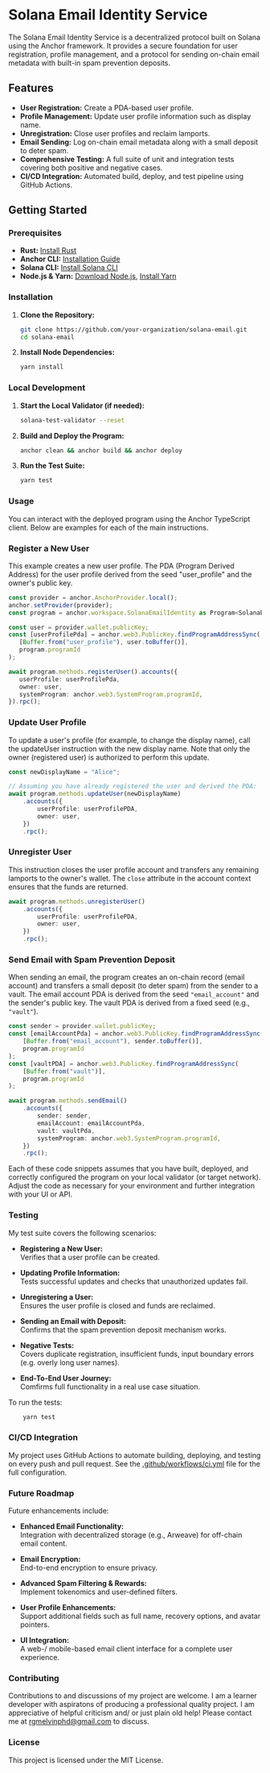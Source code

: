 # Solana Email Identity Service

The Solana Email Identity Service is a decentralized protocol built on Solana using the Anchor framework. It provides a secure foundation for user registration, profile management, and a protocol for sending on-chain email metadata with built-in spam prevention deposits.

## Features

- **User Registration:** Create a PDA-based user profile.
- **Profile Management:** Update user profile information such as display name.
- **Unregistration:** Close user profiles and reclaim lamports.
- **Email Sending:** Log on-chain email metadata along with a small deposit to deter spam.
- **Comprehensive Testing:** A full suite of unit and integration tests covering both positive and negative cases.
- **CI/CD Integration:** Automated build, deploy, and test pipeline using GitHub Actions.

## Getting Started

### Prerequisites

- **Rust:** [Install Rust](https://www.rust-lang.org/tools/install)
- **Anchor CLI:** [Installation Guide](https://project-serum.github.io/anchor/getting-started/installation.html)
- **Solana CLI:** [Install Solana CLI](https://docs.solana.com/cli/install-solana-cli-tools)
- **Node.js & Yarn:** [Download Node.js](https://nodejs.org/en/), [Install Yarn](https://yarnpkg.com/)

### Installation

1. **Clone the Repository:**

   ```bash
   git clone https://github.com/your-organization/solana-email.git
   cd solana-email

2. **Install Node Dependencies:**

   ```bash
   yarn install

### Local Development

1. **Start the Local Validator (if needed):**

   ```bash
   solana-test-validator --reset

2. **Build and Deploy the Program:**

   ```bash
   anchor clean && anchor build && anchor deploy

3. **Run the Test Suite:**

   ```bash
   yarn test

### Usage
You can interact with the deployed program using the Anchor TypeScript client. Below are examples for each of the main instructions.

### Register a New User

This example creates a new user profile. The PDA (Program Derived Address) for the user profile derived from the seed "user_profile" and the owner's public key.

   ```ts
   const provider = anchor.AnchorProvider.local();
   anchor.setProvider(provider);
   const program = anchor.workspace.SolanaEmailIdentity as Program<SolanaEmailIdentity>;

   const user = provider.wallet.publicKey;
   const [userProfilePda] = anchor.web3.PublicKey.findProgramAddressSync(
      [Buffer.from("user_profile"), user.toBuffer()],
      program.programId
   );

   await program.methods.registerUser().accounts({
      userProfile: userProfilePda,
      owner: user,
      systemProgram: anchor.web3.SystemProgram.programId,
   }).rpc();
   ```

### Update User Profile

To update a user's profile (for example, to change the display name), call the updateUser instruction with the new display name. Note that only the owner (registered user) is authorized to perform this update.

```ts
const newDisplayName = "Alice";

// Assuming you have already registered the user and derived the PDA:
await program.methods.updateUser(newDisplayName)
    .accounts({
        userProfile: userProfilePDA,
        owner: user,
    })
    .rpc();
```

### Unregister User

This instruction closes the user profile account and transfers any remaining lamports to the owner's wallet. The ```close``` attribute in the account context ensures that the funds are returned.

```ts
await program.methods.unregisterUser()
    .accounts({
        userProfile: userProfilePDA,
        owner: user,
    })
    .rpc();
```

### Send Email with Spam Prevention Deposit

When sending an email, the program creates an on-chain record (email account) and transfers a small deposit (to deter spam) from the sender to a vault. The email account PDA is derived from the seed ```"email_account"``` and the sender's public key. The vault PDA is derived from a fixed seed (e.g., ```"vault"```).

```ts
const sender = provider.wallet.publicKey;
const [emailAccountPda] = anchor.web3.PublicKey.findProgramAddressSync(
    [Buffer.from("email_account"), sender.toBuffer()],
    program.programId
);
const [vaultPDA] = anchor.web3.PublicKey.findProgramAddressSync(
    [Buffer.from("vault")],
    program.programId
);

await program.methods.sendEmail()
    .accounts({
        sender: sender,
        emailAccount: emailAccountPda,
        vault: vaultPda,
        systemProgram: anchor.web3.SystemProgram.programId,
    })
    .rpc();
```

Each of these code snippets assumes that you have built, deployed, and correctly configured the program on your local validator (or target network). Adjust the code as necessary for your environment and further integration with your UI or API.

### Testing
My test suite covers the following scenarios:
   - **Registering a New User:**<br>
         Verifies that a user profile can be created.
     
   - **Updating Profile Information:**<br>
         Tests successful updates and checks that unauthorized updates fail.
     
   - **Unregistering a User:**<br>
         Ensures the user profile is closed and funds are reclaimed.
     
   - **Sending an Email with Deposit:**<br>
         Confirms that the spam prevention deposit mechanism works.
     
   - **Negative Tests:**<br>
         Covers duplicate registration, insufficient funds, input boundary errors (e.g. overly long user names).
     
   - **End-To-End User Journey:**<br>
         Comfirms full functionality in a real use case situation.
     
To run the tests:
   ``` bash
       yarn test
   ```

### CI/CD Integration
My project uses GitHub Actions to automate building, deploying, and testing on every push and pull request. See the [.github/workflows/ci.yml](.github/workflows/ci.yml) file for the full configuration.

### Future Roadmap
Future enhancements include:
   - **Enhanced Email Functionality:**<br>
         Integration with decentralized storage (e.g., Arweave) for off-chain email content.

   - **Email Encryption:**<br>
         End-to-end encryption to ensure privacy.

   - **Advanced Spam Filtering & Rewards:**<br>
         Implement tokenomics and user-defined filters.

   - **User Profile Enhancements:**<br>
         Support additional fields such as full name, recovery options, and avatar pointers.

   - **UI Integration:**<br>
         A web-/ mobile-based email client interface for a complete user experience.

### Contributing
Contributions to and discussions of my project are welcome. I am a learner developer with aspiratons of producing a professional quality project. I am appreciative of helpful criticism and/ or just plain old help! Please contact me at rgmelvinphd@gmail.com to discuss.

### License
This project is licensed under the MIT License.